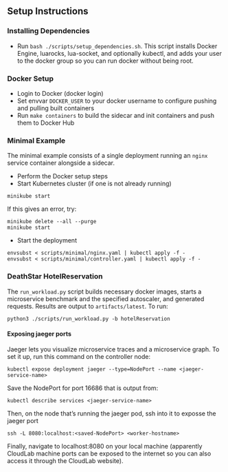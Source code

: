 ## Setup Instructions

### Installing Dependencies
- Run `bash ./scripts/setup_dependencies.sh`. This script installs Docker Engine, luarocks, lua-socket, and optionally kubectl, and adds your user to the docker group so you can run docker without being root.

### Docker Setup
- Login to Docker (docker login)
- Set envvar `DOCKER_USER` to your docker username to configure pushing and pulling built containers
- Run `make containers` to build the sidecar and init containers and push them to Docker Hub

### Minimal Example
The minimal example consists of a single deployment running an `nginx` service container alongside a sidecar.
- Perform the Docker setup steps
- Start Kubernetes cluster (if one is not already running)
```
minikube start
```
If this gives an error, try:
```
minikube delete --all --purge
minikube start
```
- Start the deployment
```
envsubst < scripts/minimal/nginx.yaml | kubectl apply -f -
envsubst < scripts/minimal/controller.yaml | kubectl apply -f -
```

### DeathStar HotelReservation
The `run_workload.py` script builds necessary docker images, starts a microservice benchmark and the specified autoscaler, and generated requests. Results are output to `artifacts/latest`. To run:

```
python3 ./scripts/run_workload.py -b hotelReservation
```

#### Exposing jaeger ports
Jaeger lets you visualize microservice traces and a microservice graph. To set it up, run this command on the controller node:
```
kubectl expose deployment jaeger --type=NodePort --name <jaeger-service-name>
```
Save the NodePort for port 16686 that is output from:
```
kubectl describe services <jaeger-service-name>
```
Then, on the node that’s running the jaeger pod, ssh into it to exposse the jaeger port
```
ssh -L 8080:localhost:<saved-NodePort> <worker-hostname>
```
Finally, navigate to localhost:8080 on your local machine (apparently CloudLab machine ports can be exposed to the internet so you can also access it through the CloudLab website).

